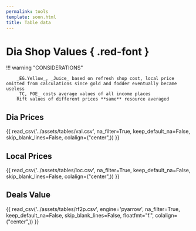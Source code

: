 ```yaml
---
permalink: tools
template: soon.html
title: Table data
---
```

# Dia Shop Values { .red-font }

!!! warning "CONSIDERATIONS"

        _EG.Yellow_, _Juice_ based on refresh shop cost, local price omitted from calculations since gold and fodder eventually became useless  
        _TC, POE_ costs average values of all income places  
        Rift values of different prices **same** resource averaged  
<!-- {{ read_excel('../assets/tables/AFKDiavalues.xlsx', engine='openpyxl', na_filter=False) }} -->

## Dia Prices

{{ read_csv('../assets/tables/val.csv', na_filter=True, keep_default_na=False, skip_blank_lines=False,  colalign=("center",)) }}  

## Local Prices

{{ read_csv('../assets/tables/loc.csv', na_filter=True, keep_default_na=False, skip_blank_lines=False,  colalign=("center",)) }}  

## Deals Value

{{ read_csv('../assets/tables/rf2p.csv', engine='pyarrow', na_filter=True, keep_default_na=False, skip_blank_lines=False, floatfmt="f.",  colalign=("center",)) }}  
